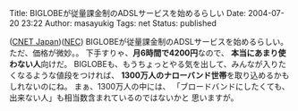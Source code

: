 Title: BIGLOBEが従量課金制のADSLサービスを始めるらしい
Date: 2004-07-20 23:22
Author: masayukig
Tags: net
Status: published

([CNET
Japan](http://japan.cnet.com/news/media/story/0,2000047715,20069912,00.htm))([NEC](http://www.nec.co.jp/press/ja/0407/2002.html))
BIGLOBEが従量課金制のADSLサービスを始めるらしい。
ただ、価格が微妙。。
下手すりゃ、**月6時間で4200円**なので、
**本当にあまり使わない人**向けだ。
BIGLOBEも、もうちょっとやる気を出して、みんなが入りたくなるような値段をつければ、
**1300万人のナローバンド世帯**を取り込めるかもしれないのにね。
まぁ、1300万人の中には、
「ブロードバンドにしたくても、出来ない人」も相当数含まれているのではないかと
思いますが。
